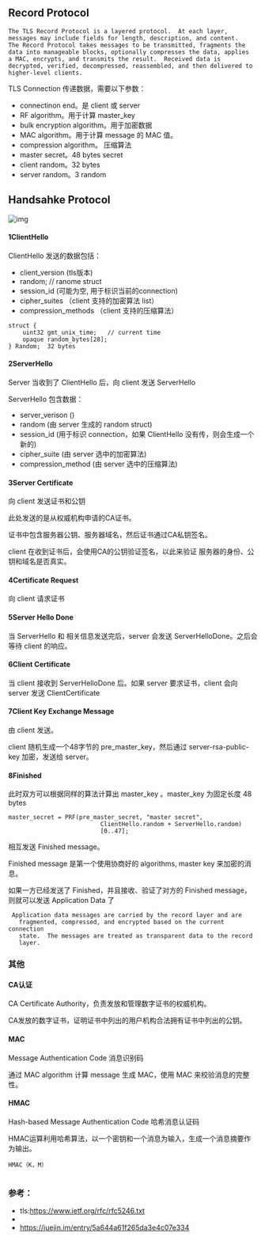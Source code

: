 
## Record Protocol

```
The TLS Record Protocol is a layered protocol.  At each layer,
messages may include fields for length, description, and content.
The Record Protocol takes messages to be transmitted, fragments the
data into manageable blocks, optionally compresses the data, applies
a MAC, encrypts, and transmits the result.  Received data is
decrypted, verified, decompressed, reassembled, and then delivered to
higher-level clients.
```

TLS Connection 传递数据，需要以下参数：

- connectinon end。是 client 或 server
- RF algorithm。用于计算 master_key
- bulk encryption algorithm。用于加密数据
- MAC algorithm。用于计算 message 的 MAC 值。
- compression algorithm。 压缩算法
- master secret。48 bytes secret
- client random。32 bytes 
- server random。3 random

## Handsahke Protocol

![img](/asserts/img/tls1.png)

#### 1ClientHello

ClientHello 发送的数据包括：

- client_version  (tls版本)
- random;    // ranome struct
- session_id (可能为空, 用于标识当前的connection)
- cipher_suites （client 支持的加密算法 list）
- compression_methods （client 支持的压缩算法）

```
struct {
    uint32 gmt_unix_time;   // current time
    opaque random_bytes[28];    
} Random;  32 bytes
```

#### 2ServerHello

Server 当收到了 ClientHello 后，向 client 发送 ServerHello

ServerHello 包含数据：

- server_verison    ()
- random (由 server 生成的 random struct)
- session_id  (用于标识 connection，如果 ClientHello 没有传，则会生成一个新的)
- cipher_suite (由 server 选中的加密算法)
- compression_method (由 server 选中的压缩算法)

#### 3Server Certificate

向 client 发送证书和公钥

此处发送的是从权威机构申请的CA证书。

证书中包含服务器公钥、服务器域名，然后证书通过CA私钥签名。

client 在收到证书后，会使用CA的公钥验证签名，以此来验证 服务器的身份、公钥和域名是否真实。

#### 4Certificate Request

向 client 请求证书

#### 5Server Hello Done

当 ServerHello 和 相关信息发送完后，server 会发送 ServerHelloDone。之后会等待 client 的响应。

#### 6Client Certificate

当 client 接收到  ServerHelloDone 后。如果 server 要求证书，client 会向 server 发送 ClientCertificate 


#### 7Client Key Exchange Message

由 client 发送。 

client 随机生成一个48字节的 pre_master_key，然后通过 server-rsa-public-key 加密，发送给 server。

#### 8Finished

此时双方可以根据同样的算法计算出 master_key 。master_key 为固定长度 48 bytes

```
master_secret = PRF(pre_master_secret, "master secret",
                          ClientHello.random + ServerHello.random)
                          [0..47];
```

相互发送 Finished message。

Finished message 是第一个使用协商好的 algorithms, master key 来加密的消息。

如果一方已经发送了 Finished，并且接收、验证了对方的 Finished message，则就可以发送 Application Data 了

```
 Application data messages are carried by the record layer and are
   fragmented, compressed, and encrypted based on the current connection
   state.  The messages are treated as transparent data to the record
   layer.
```

### 其他

#### CA认证

CA Certificate Authority，负责发放和管理数字证书的权威机构。

CA发放的数字证书，证明证书中列出的用户机构合法拥有证书中列出的公钥。

#### MAC

Message Authentication Code 消息识别码

通过 MAC algorithm 计算 message 生成 MAC，使用 MAC 来校验消息的完整性。

#### HMAC

Hash-based Message Authentication Code  哈希消息认证码

HMAC运算利用哈希算法，以一个密钥和一个消息为输入，生成一个消息摘要作为输出。

```
HMAC（K，M）


```



### 参考：

- tls:https://www.ietf.org/rfc/rfc5246.txt
- 
- https://juejin.im/entry/5a644a61f265da3e4c07e334